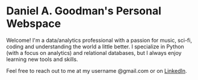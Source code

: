 # Daniel A. Goodman's Personal Webspace
Welcome!  I'm a data/analytics professional with a passion for music, sci-fi, coding and understanding the world a little better.  I specialize in Python (with a focus on analytics) and relational databases, but I always enjoy learning new tools and skills.

Feel free to reach out to me at my username @gmail.com or on [LinkedIn](https://www.linkedin.com/in/daniel-a-goodman/).
